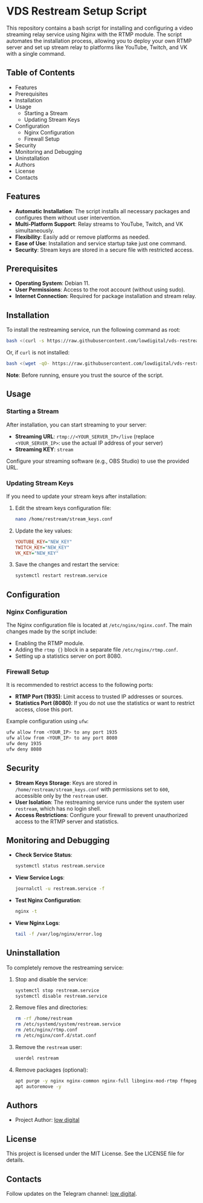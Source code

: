 # VDS Restream Setup Script

This repository contains a bash script for installing and configuring a video streaming relay service using Nginx with the RTMP module. The script automates the installation process, allowing you to deploy your own RTMP server and set up stream relay to platforms like YouTube, Twitch, and VK with a single command.

## Table of Contents
- Features
- Prerequisites
- Installation
- Usage
    - Starting a Stream
    - Updating Stream Keys
- Configuration
    - Nginx Configuration
    - Firewall Setup
- Security
- Monitoring and Debugging
- Uninstallation
- Authors
- License
- Contacts

## Features
- **Automatic Installation**: The script installs all necessary packages and configures them without user intervention.
- **Multi-Platform Support**: Relay streams to YouTube, Twitch, and VK simultaneously.
- **Flexibility**: Easily add or remove platforms as needed.
- **Ease of Use**: Installation and service startup take just one command.
- **Security**: Stream keys are stored in a secure file with restricted access.

## Prerequisites
- **Operating System**: Debian 11.
- **User Permissions**: Access to the root account (without using sudo).
- **Internet Connection**: Required for package installation and stream relay.

## Installation
To install the restreaming service, run the following command as root:

```bash
bash <(curl -s https://raw.githubusercontent.com/lowdigital/vds-restream/main/vds-restream.sh)
```

Or, if `curl` is not installed:

```bash
bash <(wget -qO- https://raw.githubusercontent.com/lowdigital/vds-restream/main/vds-restream.sh)
```

**Note**: Before running, ensure you trust the source of the script.

## Usage

### Starting a Stream
After installation, you can start streaming to your server:

- **Streaming URL**: `rtmp://<YOUR_SERVER_IP>/live` (replace `<YOUR_SERVER_IP>`: use the actual IP address of your server)
- **Streaming KEY**: `stream`

Configure your streaming software (e.g., OBS Studio) to use the provided URL.

### Updating Stream Keys
If you need to update your stream keys after installation:

1. Edit the stream keys configuration file:
    ```bash
    nano /home/restream/stream_keys.conf
    ```
2. Update the key values:
    ```ini
    YOUTUBE_KEY="NEW_KEY"
    TWITCH_KEY="NEW_KEY"
    VK_KEY="NEW_KEY"
    ```
3. Save the changes and restart the service:
    ```bash
    systemctl restart restream.service
    ```

## Configuration

### Nginx Configuration
The Nginx configuration file is located at `/etc/nginx/nginx.conf`. The main changes made by the script include:

- Enabling the RTMP module.
- Adding the `rtmp {}` block in a separate file `/etc/nginx/rtmp.conf`.
- Setting up a statistics server on port 8080.

### Firewall Setup
It is recommended to restrict access to the following ports:

- **RTMP Port (1935)**: Limit access to trusted IP addresses or sources.
- **Statistics Port (8080)**: If you do not use the statistics or want to restrict access, close this port.

Example configuration using `ufw`:
```bash
ufw allow from <YOUR_IP> to any port 1935
ufw allow from <YOUR_IP> to any port 8080
ufw deny 1935
ufw deny 8080
```

## Security
- **Stream Keys Storage**: Keys are stored in `/home/restream/stream_keys.conf` with permissions set to `600`, accessible only by the `restream` user.
- **User Isolation**: The restreaming service runs under the system user `restream`, which has no login shell.
- **Access Restrictions**: Configure your firewall to prevent unauthorized access to the RTMP server and statistics.

## Monitoring and Debugging
- **Check Service Status**:
    ```bash
    systemctl status restream.service
    ```

- **View Service Logs**:
    ```bash
    journalctl -u restream.service -f
    ```

- **Test Nginx Configuration**:
    ```bash
    nginx -t
    ```

- **View Nginx Logs**:
    ```bash
    tail -f /var/log/nginx/error.log
    ```

## Uninstallation
To completely remove the restreaming service:

1. Stop and disable the service:
    ```bash
    systemctl stop restream.service
    systemctl disable restream.service
    ```

2. Remove files and directories:
    ```bash
    rm -rf /home/restream
    rm /etc/systemd/system/restream.service
    rm /etc/nginx/rtmp.conf
    rm /etc/nginx/conf.d/stat.conf
    ```

3. Remove the `restream` user:
    ```bash
    userdel restream
    ```

4. Remove packages (optional):
    ```bash
    apt purge -y nginx nginx-common nginx-full libnginx-mod-rtmp ffmpeg
    apt autoremove -y
    ```

## Authors

- Project Author: [low digital](https://t.me/low_digital)

## License

This project is licensed under the MIT License. See the LICENSE file for details.

## Contacts

Follow updates on the Telegram channel: [low digital](https://t.me/low_digital).

